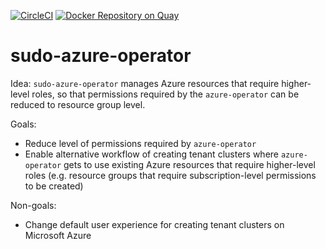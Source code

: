 [![CircleCI](https://circleci.com/gh/giantswarm/sudo-azure-operator.svg?&style=shield)](https://circleci.com/gh/giantswarm/sudo-azure-operator) [![Docker Repository on Quay](https://quay.io/repository/giantswarm/sudo-azure-operator/status "Docker Repository on Quay")](https://quay.io/repository/giantswarm/sudo-azure-operator)

# sudo-azure-operator

Idea: `sudo-azure-operator` manages Azure resources that require higher-level roles, so that permissions
required by the `azure-operator` can be reduced to resource group level.

Goals:
- Reduce level of permissions required by `azure-operator`
- Enable alternative workflow of creating tenant clusters where `azure-operator` gets to use existing
  Azure resources that require higher-level roles (e.g. resource groups that require subscription-level
  permissions to be created)

Non-goals:
- Change default user experience for creating tenant clusters on Microsoft Azure